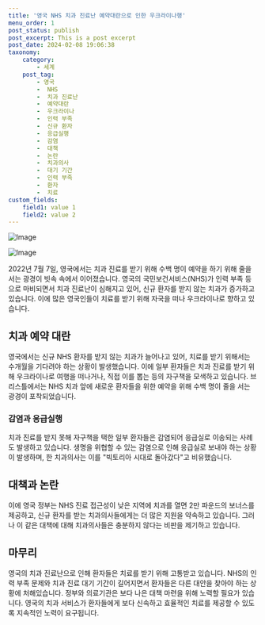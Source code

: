 ```yaml
---
title: '영국 NHS 치과 진료난 예약대란으로 인한 우크라이나행'
menu_order: 1
post_status: publish
post_excerpt: This is a post excerpt
post_date: 2024-02-08 19:06:38
taxonomy:
    category:
        - 세계
    post_tag:
        - 영국
        -  NHS
        -  치과 진료난
        -  예약대란
        -  우크라이나
        -  인력 부족
        -  신규 환자
        -  응급실행
        -  감염
        -  대책
        -  논란
        -  치과의사
        -  대기 기간
        -  인력 부족
        -  환자
        -  치료
custom_fields:
    field1: value 1
    field2: value 2
---
```


![Image](https://imgnews.pstatic.net/image/001/2024/02/08/PRU20240207354601009_P4_20240208162907816.jpg?type=w647)

![Image](https://imgnews.pstatic.net/image/001/2024/02/08/PEP20240103017001009_P4_20240208162907819.jpg?type=w647)

2022년 7월 7일, 영국에서는 치과 진료를 받기 위해 수백 명이 예약을 하기 위해 줄을 서는 광경이 빗속 속에서 이어졌습니다. 영국의 국민보건서비스(NHS)가 인력 부족 등으로 마비되면서 치과 진료난이 심해지고 있어, 신규 환자를 받지 않는 치과가 증가하고 있습니다. 이에 많은 영국인들이 치료를 받기 위해 자국을 떠나 우크라이나로 향하고 있습니다.
## 치과 예약 대란
영국에서는 신규 NHS 환자를 받지 않는 치과가 늘어나고 있어, 치료를 받기 위해서는 수개월을 기다려야 하는 상황이 발생했습니다. 이에 일부 환자들은 치과 진료를 받기 위해 우크라이나로 여행을 떠나거나, 직접 이를 뽑는 등의 자구책을 모색하고 있습니다. 브리스틀에서는 NHS 치과 앞에 새로운 환자들을 위한 예약을 위해 수백 명이 줄을 서는 광경이 포착되었습니다.
### 감염과 응급실행
치과 진료를 받지 못해 자구책을 택한 일부 환자들은 감염되어 응급실로 이송되는 사례도 발생하고 있습니다. 생명을 위협할 수 있는 감염으로 인해 응급실로 보내야 하는 상황이 발생하며, 한 치과의사는 이를 "빅토리아 시대로 돌아갔다"고 비유했습니다.
## 대책과 논란
이에 영국 정부는 NHS 진료 접근성이 낮은 지역에 치과를 열면 2만 파운드의 보너스를 제공하고, 신규 환자를 받는 치과의사들에게는 더 많은 지원을 약속하고 있습니다. 그러나 이 같은 대책에 대해 치과의사들은 충분하지 않다는 비판을 제기하고 있습니다.
## 마무리
영국의 치과 진료난으로 인해 환자들은 치료를 받기 위해 고통받고 있습니다. NHS의 인력 부족 문제와 치과 진료 대기 기간이 길어지면서 환자들은 다른 대안을 찾아야 하는 상황에 처해있습니다. 정부와 의료기관은 보다 나은 대책 마련을 위해 노력할 필요가 있습니다. 영국의 치과 서비스가 환자들에게 보다 신속하고 효율적인 치료를 제공할 수 있도록 지속적인 노력이 요구됩니다.

